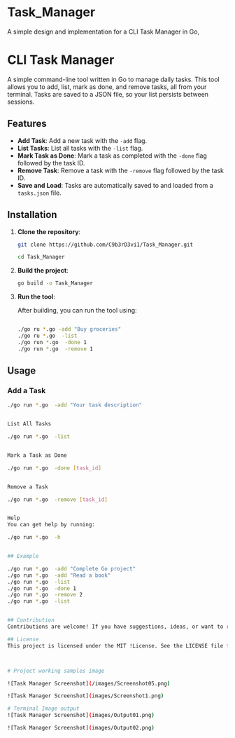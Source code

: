 # Task_Manager

A simple design and implementation for a CLI Task Manager in Go,

# CLI Task Manager

A simple command-line tool written in Go to manage daily tasks. This tool allows you to add, list, mark as done, and remove tasks, all from your terminal. Tasks are saved to a JSON file, so your list persists between sessions.

## Features

- **Add Task**: Add a new task with the `-add` flag.
- **List Tasks**: List all tasks with the `-list` flag.
- **Mark Task as Done**: Mark a task as completed with the `-done` flag followed by the task ID.
- **Remove Task**: Remove a task with the `-remove` flag followed by the task ID.
- **Save and Load**: Tasks are automatically saved to and loaded from a `tasks.json` file.

## Installation

1. **Clone the repository**:

    ```bash
    git clone https://github.com/C9b3rD3vi1/Task_Manager.git
    
    cd Task_Manager
    ```

2. **Build the project**:

    ```bash
    go build -o Task_Manager
    ```

3. **Run the tool**:

    After building, you can run the tool using:

    ```bash

    ./go ru *.go -add "Buy groceries"
    ./go ru *.go  -list
    ./go run *.go  -done 1
    ./go run *.go  -remove 1
    ```

## Usage

### Add a Task

```bash
./go run *.go  -add "Your task description"


List All Tasks

./go run *.go  -list


Mark a Task as Done

./go run *.go  -done [task_id]


Remove a Task

./go run *.go  -remove [task_id]


Help
You can get help by running:

./go run *.go  -h


## Example

./go run *.go  -add "Complete Go project"
./go run *.go  -add "Read a book"
./go run *.go  -list
./go run *.go  -done 1
./go run *.go  -remove 2
./go run *.go  -list


## Contribution
Contributions are welcome! If you have suggestions, ideas, or want to report a bug, please open an issue or submit a pull request.

## License
This project is licensed under the MIT !License. See the LICENSE file for details.



# Project working samples image

![Task Manager Screenshot](/images/Screenshot05.png)

![Task Manager Screenshot](images/Screenshot1.png)

# Terminal Image output
![Task Manager Screenshot](images/Output01.png)

![Task Manager Screenshot](images/Output02.png)
